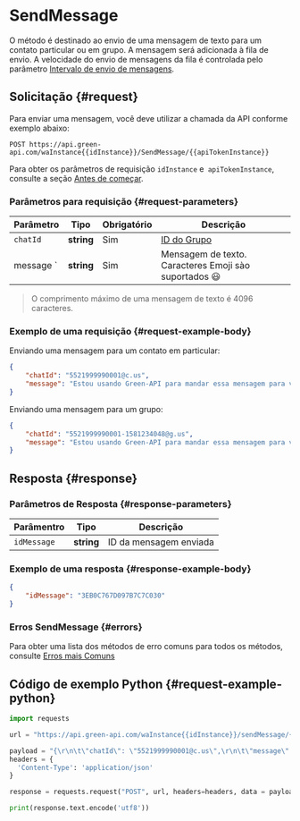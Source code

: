 # SendMessage

O método é destinado ao envio de uma mensagem de texto para um contato particular ou em grupo.
A mensagem será adicionada à fila de envio. A velocidade do envio de mensagens da fila é controlada pelo parâmetro [Intervalo de envio de mensagens](../send-messages-delay.md).

## Solicitação {#request}

Para enviar uma mensagem, você deve utilizar a chamada da API conforme exemplo abaixo:
```
POST https://api.green-api.com/waInstance{{idInstance}}/SendMessage/{{apiTokenInstance}}
```

Para obter os parâmetros de requisição `idInstance` e` apiTokenInstance`, consulte a seção [Antes de começar](../../before-start.md#parameters).

### Parâmetros para requisição {#request-parameters}

Parâmetro | Tipo | Obrigatório | Descrição
----- | ----- | ----- | -----
`chatId` | **string** | Sim | [ID do Grupo](../chat-id.md)
message ` | **string** | Sim | Mensagem de texto. Caracteres Emoji sào suportados 😃 

> O comprimento máximo de uma mensagem de texto é 4096 caracteres.

### Exemplo de uma requisição {#request-example-body}

Enviando uma mensagem para um contato em particular:
```json
{
    "chatId": "5521999990001@c.us",
    "message": "Estou usando Green-API para mandar essa mensagem para você"
}
```

Enviando uma mensagem para um grupo:
```json
{
    "chatId": "5521999990001-1581234048@g.us",
    "message": "Estou usando Green-API para mandar essa mensagem para você"
}
```
## Resposta {#response}

### Parâmetros de Resposta {#response-parameters}

Parâmentro | Tipo |  Descrição
----- | ----- | ----- 
`idMessage ` | **string** | ID da mensagem enviada

### Exemplo de uma resposta {#response-example-body}

```json
{
    "idMessage": "3EB0C767D097B7C7C030"
}
```

### Erros SendMessage {#errors}

Para obter uma lista dos métodos de erro comuns para todos os métodos, consulte [Erros mais Comuns](../common-errors.md)

## Código de exemplo Python  {#request-example-python}

```python
import requests

url = "https://api.green-api.com/waInstance{{idInstance}}/sendMessage/{{apiTokenInstance}}"

payload = "{\r\n\t\"chatId\": \"5521999990001@c.us\",\r\n\t\"message\": \"Estou usando Green-API para mandar essa mensagem para você\"\r\n}"
headers = {
  'Content-Type': 'application/json'
}

response = requests.request("POST", url, headers=headers, data = payload)

print(response.text.encode('utf8'))
```